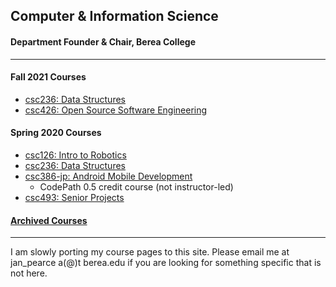 ## Computer & Information Science
#### Department Founder & Chair, Berea College

---
#### Fall 2021 Courses
- [csc236: Data Structures](./csc236/index.md)
- [csc426: Open Source Software Engineering](./csc426/index.md)

#### Spring 2020 Courses
- [csc126: Intro to Robotics](./csc126/index.md)
- [csc236: Data Structures](./csc236/index.md)
- [csc386-jp: Android Mobile Development](https://docs.google.com/document/d/1TqQHoUWpEse9-r0yLZduYb9qhugXCFABR4xYMcFUUoM/edit?usp=sharing)
  - CodePath 0.5 credit course (not instructor-led)
- [csc493: Senior Projects](./csc493/index.md)

#### [Archived Courses](./archived.md)

---

I am slowly porting my course pages to this site. Please email me at jan_pearce a(@)t berea.edu if you are looking for something specific that is not here.
